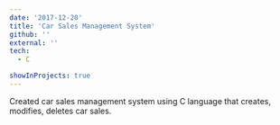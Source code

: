 ```yaml
---
date: '2017-12-20'
title: 'Car Sales Management System'
github: ''
external: ''
tech:
  - C

showInProjects: true
---
```


Created car sales management system using C language that creates, modifies, deletes car sales.